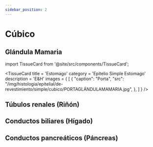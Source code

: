 ```yaml
---
sidebar_position: 2
---
```


# Cúbico

## Glándula Mamaria 

import TissueCard from '@site/src/components/TissueCard';

<TissueCard
  title = 'Estomago'
  category = 'Epitelio Simple Estomago'
  description = 'E&H'
  images = {
    [
      {
        "caption": "Porta",
        "src": "/img/histologia/epitelial/de-revestimiento/simple/cubico/PORTAGLÁNDULAMAMARIA.jpg",
      },
    ]
  }
/>

## Túbulos renales (Riñón)

## Conductos biliares (Hígado)

## Conductos pancreáticos (Páncreas)
